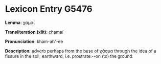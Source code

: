 # Lexicon Entry G5476

**Lemma**: χαμαί

**Transliteration (xlit)**: chamaí

**Pronunciation**: kham-ah'-ee

**Description**:
adverb perhaps from the base of χάσμα through the idea of a fissure in the soil; earthward, i.e. prostrate:--on (to) the ground.
